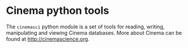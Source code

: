 # Cinema python tools

The `cinemasci` python module is a set of tools for reading, writing, manipulating and viewing Cinema databases. More about Cinema can be found at http://cinemascience.org.
